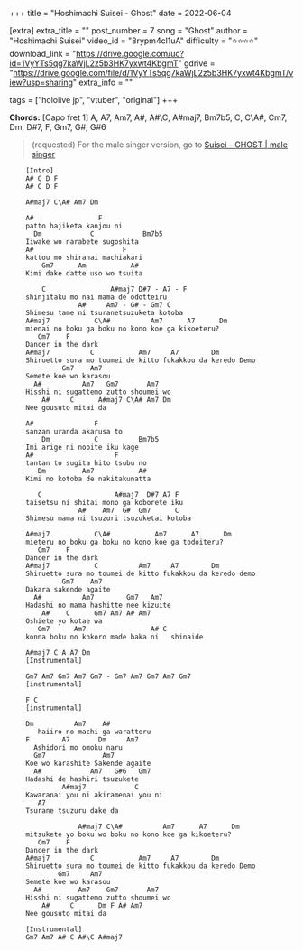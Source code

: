 +++
title = "Hoshimachi Suisei - Ghost"
date = 2022-06-04

[extra]
extra_title = ""
post_number = 7
song = "Ghost"
author = "Hoshimachi Suisei"
video_id = "8rypm4cl1uA"
difficulty = "⭐⭐⭐⭐"
download_link = "https://drive.google.com/uc?id=1VyYTs5qg7kaWjL2z5b3HK7yxwt4KbgmT"
gdrive = "https://drive.google.com/file/d/1VyYTs5qg7kaWjL2z5b3HK7yxwt4KbgmT/view?usp=sharing"
extra_info = ""

tags = ["hololive jp", "vtuber", "original"]
+++

**Chords:** [Capo fret 1] A, A7, Am7, A#, A#\C, A#maj7, Bm7b5, C, C\A#, Cm7, Dm, D#7, F, Gm7, G#, G#6

> (requested) For the male singer version, go to [Suisei - GHOST | male singer](/extra/ghost-male-singer)

```
    [Intro]
    A# C D F
    A# C D F

    A#maj7 C\A# Am7 Dm

    A#                F     
    patto hajiketa kanjou ni
      Dm            C            Bm7b5
    Iiwake wo narabete sugoshita      
    A#                      F    
    kattou mo shiranai machiakari
        Gm7      Am           A# 
    Kimi dake datte uso wo tsuita

	    C                A#maj7 D#7 - A7 - F
    shinjitaku mo nai mama de odotteiru
                 A#     Am7 - G# - Gm7 C   
    Shimesu tame ni tsuranetsuzuketa kotoba
    A#maj7           C\A#          Am7      A7      Dm
    mienai no boku ga boku no kono koe ga kikoeteru?  
       Cm7    F       
    Dancer in the dark
    A#maj7          C           Am7     A7        Dm    
    Shiruetto sura mo toumei de kitto fukakkou da keredo Demo
             Gm7    Am7  
    Semete koe wo karasou
      A#          Am7   Gm7       Am7   
    Hisshi ni sugattemo zutto shoumei wo
        A#     C      A#maj7 C\A# Am7 Dm
    Nee gousuto mitai da

    A#               F      
    sanzan uranda akarusa to
        Dm           C          Bm7b5
    Imi arige ni nobite iku kage     
    A#                    F       
    tantan to sugita hito tsubu no
       Dm         Am7           A# 
    Kimi no kotoba de nakitakunatta

       C                  A#maj7  D#7 A7 F 
    taisetsu ni shitai mono ga koborete iku
                 A#    Am7  G#  Gm7      C   
    Shimesu mama ni tsuzuri tsuzuketai kotoba

    A#maj7           C\A#           Am7      A7      Dm
    mieteru no boku ga boku no kono koe ga todoiteru?  
       Cm7    F       
    Dancer in the dark
    A#maj7           C          Am7     A7        Dm         
    Shiruetto sura mo toumei de kitto fukakkou da keredo demo
             Gm7    Am7  
    Dakara sakende agaite
      A#          Am7        Gm7   Am7  
    Hadashi no mama hashitte nee kizuite
        A#    C      Gm7 Am7 A# Am7
    Oshiete yo kotae wa
       Gm7      Am7                A# C         
    konna boku no kokoro made baka ni   shinaide

    A#maj7 C A A7 Dm
    [Instrumental]

    Gm7 Am7 Gm7 Am7 Gm7 - Gm7 Am7 Gm7 Am7 Gm7
    [instrumental]

    F C
    [instrumental]

    Dm          Am7    A#          
       haiiro no machi ga waratteru
    F        A7       Dm     Am7
      Ashidori mo omoku naru
      Gm7              Am7         
    Koe wo karashite Sakende agaite
      A#            Am7   G#6   Gm7
    Hadashi de hashiri tsuzukete
             A#maj7            C      
    Kawaranai you ni akiramenai you ni
       A7                  
    Tsurane tsuzuru dake da

                 A#maj7 C\A#          Am7      A7      Dm
    mitsukete yo boku wo boku no kono koe ga kikoeteru?  
       Cm7    F       
    Dancer in the dark
    A#maj7          C           Am7     A7        Dm         
    Shiruetto sura mo toumei de kitto fukakkou da keredo Demo
            Gm7     Am7  
    Semete koe wo karasou
      A#         Am7    Gm7       Am7   
    Hisshi ni sugattemo zutto shoumei wo
        A#     C      Dm F A# Am7
    Nee gousuto mitai da

    [Instrumental]
    Gm7 Am7 A# C A#\C A#maj7
```